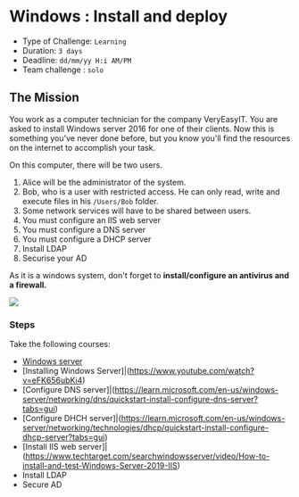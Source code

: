 # Windows : Install and deploy

- Type of Challenge: `Learning` 
- Duration: `3 days`
- Deadline: `dd/mm/yy H:i AM/PM`
- Team challenge : `solo`

## The Mission
You work as a computer technician for the company VeryEasyIT. You are asked to install Windows server 2016 for one of their clients. 
Now this is something you've never done before, but you know you'll find the resources on the internet to accomplish your task.  

On this computer, there will be two users. 
1. Alice will be the administrator of the system. 
2. Bob, who is a user with restricted access. 
He can only read, write and execute files in his ``/Users/Bob`` folder.
3. Some network services will have to be shared between users.
4. You must configure an IIS web server 
5. You must configure a DNS server
6. You must configure a DHCP server
7. Install LDAP
8. Securise your AD


As it is a windows system, don't forget to **install/configure an antivirus and a firewall.**

![](https://d1fmx1rbmqrxrr.cloudfront.net/cnet/i/edit/2016/02/windows-3-1-archive.png)

### Steps
Take the following courses: 
* [Windows server](https://openclassrooms.com/en/courses/7710301-manage-windows-server)
* [Installing Windows Server]|(https://www.youtube.com/watch?v=eFK656ubKi4)
* [Configure DNS server]|(https://learn.microsoft.com/en-us/windows-server/networking/dns/quickstart-install-configure-dns-server?tabs=gui)
* [Configure DHCH server]|(https://learn.microsoft.com/en-us/windows-server/networking/technologies/dhcp/quickstart-install-configure-dhcp-server?tabs=gui)
* [Install IIS web server]|(https://www.techtarget.com/searchwindowsserver/video/How-to-install-and-test-Windows-Server-2019-IIS)
* Install LDAP
* Secure AD

